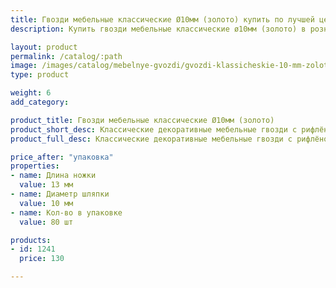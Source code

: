```yaml
---
title: Гвозди мебельные классические Ø10мм (золото) купить по лучшей цене с доставкой - Поролоныч
description: Купить гвозди мебельные классические ø10мм (золото) в розницу с доставкой по Москве в интернет-магазине Поролоныча.

layout: product
permalink: /catalog/:path
image: /images/catalog/mebelnye-gvozdi/gvozdi-klassicheskie-10-mm-zoloto-01_1600w.jpg
type: product

weight: 6
add_category: 

product_title: Гвозди мебельные классические Ø10мм (золото)
product_short_desc: Классические декоративные мебельные гвозди с рифлёной поверхностью. Цвет - золото.
product_full_desc: Классические декоративные мебельные гвозди с рифлёной поверхностью. Цвет - золото.

price_after: "упаковка"
properties:
- name: Длина ножки
  value: 13 мм
- name: Диаметр шляпки
  value: 10 мм
- name: Кол-во в упаковке
  value: 80 шт

products:
- id: 1241
  price: 130

---
```

